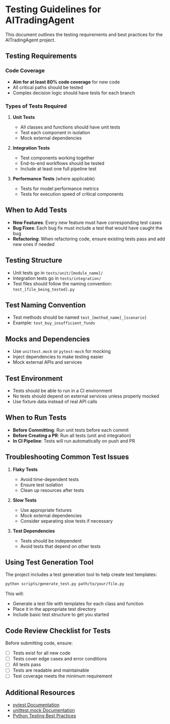 # Testing Guidelines for AITradingAgent

This document outlines the testing requirements and best practices for the AITradingAgent project.

## Testing Requirements

### Code Coverage

- **Aim for at least 80% code coverage** for new code
- All critical paths should be tested
- Complex decision logic should have tests for each branch

### Types of Tests Required

1. **Unit Tests**
   - All classes and functions should have unit tests
   - Test each component in isolation
   - Mock external dependencies

2. **Integration Tests**
   - Test components working together
   - End-to-end workflows should be tested
   - Include at least one full pipeline test

3. **Performance Tests** (where applicable)
   - Tests for model performance metrics
   - Tests for execution speed of critical components

## When to Add Tests

- **New Features**: Every new feature must have corresponding test cases
- **Bug Fixes**: Each bug fix must include a test that would have caught the bug
- **Refactoring**: When refactoring code, ensure existing tests pass and add new ones if needed

## Testing Structure

- Unit tests go in `tests/unit/[module_name]/`
- Integration tests go in `tests/integration/`
- Test files should follow the naming convention: `test_[file_being_tested].py`

## Test Naming Convention

- Test methods should be named `test_[method_name]_[scenario]`
- Example: `test_buy_insufficient_funds`

## Mocks and Dependencies

- Use `unittest.mock` or `pytest-mock` for mocking
- Inject dependencies to make testing easier
- Mock external APIs and services

## Test Environment

- Tests should be able to run in a CI environment
- No tests should depend on external services unless properly mocked
- Use fixture data instead of real API calls

## When to Run Tests

- **Before Committing**: Run unit tests before each commit
- **Before Creating a PR**: Run all tests (unit and integration)
- **In CI Pipeline**: Tests will run automatically on push and PR

## Troubleshooting Common Test Issues

1. **Flaky Tests**
   - Avoid time-dependent tests
   - Ensure test isolation
   - Clean up resources after tests

2. **Slow Tests**
   - Use appropriate fixtures
   - Mock external dependencies
   - Consider separating slow tests if necessary

3. **Test Dependencies**
   - Tests should be independent
   - Avoid tests that depend on other tests

## Using Test Generation Tool

The project includes a test generation tool to help create test templates:

```bash
python scripts/generate_test.py path/to/your/file.py
```

This will:
- Generate a test file with templates for each class and function
- Place it in the appropriate test directory
- Include basic test structure to get you started

## Code Review Checklist for Tests

Before submitting code, ensure:

- [ ] Tests exist for all new code
- [ ] Tests cover edge cases and error conditions
- [ ] All tests pass
- [ ] Tests are readable and maintainable
- [ ] Test coverage meets the minimum requirement

## Additional Resources

- [pytest Documentation](https://docs.pytest.org/)
- [unittest.mock Documentation](https://docs.python.org/3/library/unittest.mock.html)
- [Python Testing Best Practices](https://docs.python-guide.org/writing/tests/) 